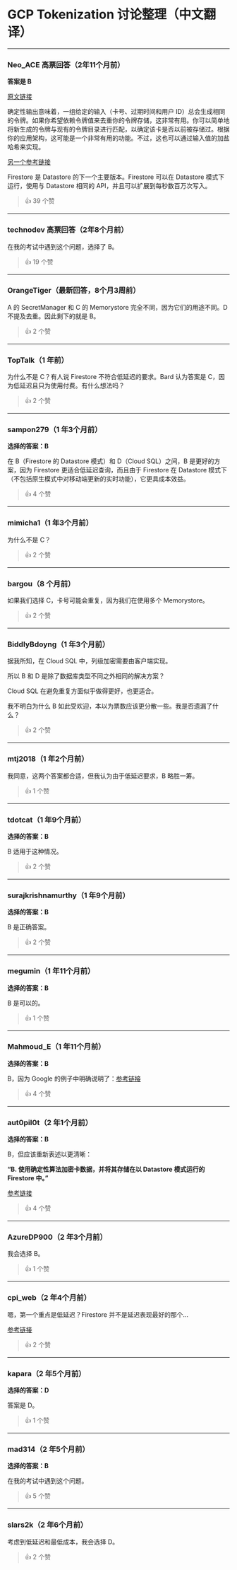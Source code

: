 # GCP Tokenization 讨论整理（中文翻译）

---

### Neo_ACE 高票回答（2年11个月前）
**答案是 B**

[原文链接](https://cloud.google.com/community/tutorials/pci-tokenizer)
  
确定性输出意味着，一组给定的输入（卡号、过期时间和用户 ID）总会生成相同的令牌。如果你希望依赖令牌值来去重你的令牌存储，这非常有用。你可以简单地将新生成的令牌与现有的令牌目录进行匹配，以确定该卡是否以前被存储过。根据你的应用架构，这可能是一个非常有用的功能。不过，这也可以通过输入值的加盐哈希来实现。

[另一个参考链接](https://cloud.google.com/architecture/tokenizing-sensitive-cardholder-data-for-pci-dss)
  
Firestore 是 Datastore 的下一个主要版本。Firestore 可以在 Datastore 模式下运行，使用与 Datastore 相同的 API，并且可以扩展到每秒数百万次写入。

> 👍 39 个赞

---

### technodev 高票回答（2年8个月前）  
在我的考试中遇到这个问题，选择了 B。

> 👍 19 个赞

---

### OrangeTiger（最新回答，8个月3周前）  
A 的 SecretManager 和 C 的 Memorystore 完全不同，因为它们的用途不同。D 不提及去重。因此剩下的就是 B。

> 👍 2 个赞

---

### TopTalk（1 年前）  
为什么不是 C？有人说 Firestore 不符合低延迟的要求。Bard 认为答案是 C，因为低延迟且只为使用付费。有什么想法吗？

> 👍 2 个赞

---

### sampon279（1 年3个月前）
**选择的答案：B**
  
在 B（Firestore 的 Datastore 模式）和 D（Cloud SQL）之间，B 是更好的方案，因为 Firestore 更适合低延迟查询，而且由于 Firestore 在 Datastore 模式下（不包括原生模式中对移动端更新的实时功能），它更具成本效益。

> 👍 4 个赞

---

### mimicha1（1 年3个月前）  
为什么不是 C？

> 👍 2 个赞

---

### bargou（8 个月前）  
如果我们选择 C，卡号可能会重复，因为我们在使用多个 Memorystore。

> 👍 2 个赞

---

### BiddlyBdoyng（1 年3个月前）  
据我所知，在 Cloud SQL 中，列级加密需要由客户端实现。
  
所以 B 和 D 是除了数据库类型不同之外相同的解决方案？
  
Cloud SQL 在避免重复方面似乎做得更好，也更适合。
  
我不明白为什么 B 如此受欢迎，本以为票数应该更分散一些。我是否遗漏了什么？

> 👍 2 个赞

---

### mtj2018（1 年2个月前）  
我同意，这两个答案都合适，但我认为由于低延迟要求，B 略胜一筹。

> 👍 1 个赞

---

### tdotcat（1 年9个月前）
**选择的答案：B**
  
B 适用于这种情况。

> 👍 2 个赞

---

### surajkrishnamurthy（1 年9个月前）
**选择的答案：B**
  
B 是正确答案。

> 👍 2 个赞

---

### megumin（1 年11个月前）
**选择的答案：B**
  
B 是可以的。

> 👍 1 个赞

---

### Mahmoud_E（1 年11个月前）
**选择的答案：B**
  
B，因为 Google 的例子中明确说明了：[参考链接](https://cloud.google.com/architecture/tokenizing-sensitive-cardholder-data-for-pci-dss)

> 👍 4 个赞

---

### aut0pil0t（2 年1个月前）
**选择的答案：B**
  
B，但应该重新表述以更清晰：

**“B. 使用确定性算法加密卡数据，并将其存储在以 Datastore 模式运行的 Firestore 中。”**

[参考链接](https://cloud.google.com/architecture/tokenizing-sensitive-cardholder-data-for-pci-dss#a_service_for_handling_sensitive_information)

> 👍 4 个赞

---

### AzureDP900（2 年3个月前）  
我会选择 B。

> 👍 1 个赞

---

### cpi_web（2 年4个月前）  
嗯，第一个重点是低延迟？Firestore 并不是延迟表现最好的那个...

[参考链接](https://cloud.google.com/architecture/building-scalable-apps-with-cloud-firestore#latency)

> 👍 2 个赞

---

### kapara（2 年5个月前）
**选择的答案：D**
  
答案是 D。

> 👍 1 个赞

---

### mad314（2 年5个月前）
**选择的答案：B**
  
在我的考试中遇到这个问题。

> 👍 5 个赞

---

### slars2k（2 年6个月前）  
考虑到低延迟和最低成本，我会选择 D。

> 👍 2 个赞
